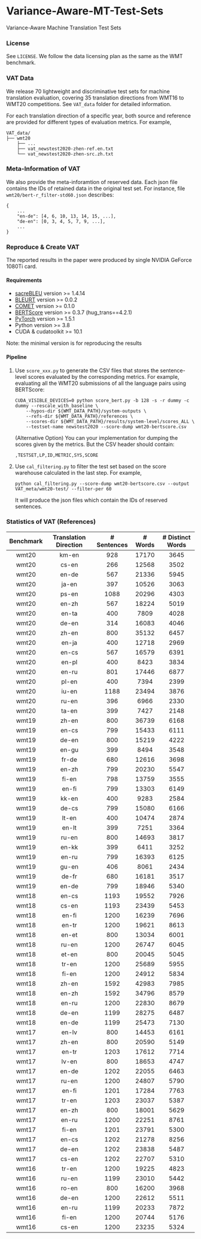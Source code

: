 # Variance-Aware-MT-Test-Sets
Variance-Aware Machine Translation Test Sets

### License
See `LICENSE`. We follow the data licensing plan as the same as the WMT benchmark. 

### VAT Data
We release 70 lightweight and discriminative test sets for machine translation evaluation, covering 35 translation directions from WMT16 to WMT20 competitions.  See `VAT_data` folder for detailed information.

For each translation direction of a specific year, both source and reference are provided for different types of evaluation metrics.  For example,

```
VAT_data/
├── wmt20
    ├── ...
    ├── vat_newstest2020-zhen-ref.en.txt
    └── vat_newstest2020-zhen-src.zh.txt
```

### Meta-Information of VAT
We also provide the meta-inforamtion of reserved data. Each json file contains the IDs of retained data in the original test set. For instance,  file  `wmt20/bert-r_filter-std60.json` describes:

```
{
	...
	"en-de": [4, 6, 10, 13, 14, 15, ...],
	"de-en": [0, 3, 4, 5, 7, 9, ...],
	...
}
```

### Reproduce & Create VAT
The reported results in the paper were produced by single NVIDIA GeForce 1080Ti card.

#### Requirements
* [sacreBLEU](https://github.com/mjpost/sacrebleu) version >= 1.4.14
* [BLEURT](https://github.com/google-research/bleurt) version >= 0.0.2
* [COMET](https://github.com/Unbabel/COMET) version >= 0.1.0
* [BERTScore](https://github.com/Tiiiger/bert_score) version >= 0.3.7 (hug_trans==4.2.1)
* [PyTorch](http://pytorch.org/) version >= 1.5.1
* Python version >= 3.8
* CUDA & cudatoolkit >= 10.1

Note: the minimal version is for reproducing the results

#### Pipeline
1. Use `score_xxx.py` to generate the CSV files that stores the sentence-level scores evaluated by the corresponding metrics. For example, evaluating all the WMT20 submissions of all the language pairs using BERTScore:
	```shell
	CUDA_VISIBLE_DEVICES=0 python score_bert.py -b 128 -s -r dummy -c dummy --rescale_with_baseline \
		--hypos-dir ${WMT_DATA_PATH}/system-outputs \
		--refs-dir ${WMT_DATA_PATH}/references \
		--scores-dir ${WMT_DATA_PATH}/results/system-level/scores_ALL \
		--testset-name newstest2020 --score-dump wmt20-bertscore.csv
	```
	(Alternative Option) You can your implementation for dumping the scores given by the metrics. But the CSV header should contain:
	```csv
	,TESTSET,LP,ID,METRIC,SYS,SCORE
	```
2. Use `cal_filtering.py` to filter the test set based on the score warehouse calculated in the last step. For example, 
	```shell
	python cal_filtering.py --score-dump wmt20-bertscore.csv --output VAT_meta/wmt20-test/ --filter-per 60
	```
	It will produce the json files which contain the IDs of reserved sentences.
 
### Statistics of VAT (References)

| Benchmark | Translation Direction | # Sentences | # Words | # Distinct Words |
| :-------: | :-------------------: | :--------: | :-----: | :--------------: |
|   wmt20   |         km-en         |    928     |  17170  |       3645       |
|   wmt20   |         cs-en         |    266     |  12568  |       3502       |
|   wmt20   |         en-de         |    567     |  21336  |       5945       |
|   wmt20   |         ja-en         |    397     |  10526  |       3063       |
|   wmt20   |         ps-en         |    1088    |  20296  |       4303       |
|   wmt20   |         en-zh         |    567     |  18224  |       5019       |
|   wmt20   |         en-ta         |    400     |  7809   |       4028       |
|   wmt20   |         de-en         |    314     |  16083  |       4046       |
|   wmt20   |         zh-en         |    800     |  35132  |       6457       |
|   wmt20   |         en-ja         |    400     |  12718  |       2969       |
|   wmt20   |         en-cs         |    567     |  16579  |       6391       |
|   wmt20   |         en-pl         |    400     |  8423   |       3834       |
|   wmt20   |         en-ru         |    801     |  17446  |       6877       |
|   wmt20   |         pl-en         |    400     |  7394   |       2399       |
|   wmt20   |         iu-en         |    1188    |  23494  |       3876       |
|   wmt20   |         ru-en         |    396     |  6966   |       2330       |
|   wmt20   |         ta-en         |    399     |  7427   |       2148       |
|   wmt19   |         zh-en         |    800     |  36739  |       6168       |
|   wmt19   |         en-cs         |    799     |  15433  |       6111       |
|   wmt19   |         de-en         |    800     |  15219  |       4222       |
|   wmt19   |         en-gu         |    399     |  8494   |       3548       |
|   wmt19   |         fr-de         |    680     |  12616  |       3698       |
|   wmt19   |         en-zh         |    799     |  20230  |       5547       |
|   wmt19   |         fi-en         |    798     |  13759  |       3555       |
|   wmt19   |         en-fi         |    799     |  13303  |       6149       |
|   wmt19   |         kk-en         |    400     |  9283   |       2584       |
|   wmt19   |         de-cs         |    799     |  15080  |       6166       |
|   wmt19   |         lt-en         |    400     |  10474  |       2874       |
|   wmt19   |         en-lt         |    399     |  7251   |       3364       |
|   wmt19   |         ru-en         |    800     |  14693  |       3817       |
|   wmt19   |         en-kk         |    399     |  6411   |       3252       |
|   wmt19   |         en-ru         |    799     |  16393  |       6125       |
|   wmt19   |         gu-en         |    406     |  8061   |       2434       |
|   wmt19   |         de-fr         |    680     |  16181  |       3517       |
|   wmt19   |         en-de         |    799     |  18946  |       5340       |
|   wmt18   |         en-cs         |    1193    |  19552  |       7926       |
|   wmt18   |         cs-en         |    1193    |  23439  |       5453       |
|   wmt18   |         en-fi         |    1200    |  16239  |       7696       |
|   wmt18   |         en-tr         |    1200    |  19621  |       8613       |
|   wmt18   |         en-et         |    800     |  13034  |       6001       |
|   wmt18   |         ru-en         |    1200    |  26747  |       6045       |
|   wmt18   |         et-en         |    800     |  20045  |       5045       |
|   wmt18   |         tr-en         |    1200    |  25689  |       5955       |
|   wmt18   |         fi-en         |    1200    |  24912  |       5834       |
|   wmt18   |         zh-en         |    1592    |  42983  |       7985       |
|   wmt18   |         en-zh         |    1592    |  34796  |       8579       |
|   wmt18   |         en-ru         |    1200    |  22830  |       8679       |
|   wmt18   |         de-en         |    1199    |  28275  |       6487       |
|   wmt18   |         en-de         |    1199    |  25473  |       7130       |
|   wmt17   |         en-lv         |    800     |  14453  |       6161       |
|   wmt17   |         zh-en         |    800     |  20590  |       5149       |
|   wmt17   |         en-tr         |    1203    |  17612  |       7714       |
|   wmt17   |         lv-en         |    800     |  18653  |       4747       |
|   wmt17   |         en-de         |    1202    |  22055  |       6463       |
|   wmt17   |         ru-en         |    1200    |  24807  |       5790       |
|   wmt17   |         en-fi         |    1201    |  17284  |       7763       |
|   wmt17   |         tr-en         |    1203    |  23037  |       5387       |
|   wmt17   |         en-zh         |    800     |  18001  |       5629       |
|   wmt17   |         en-ru         |    1200    |  22251  |       8761       |
|   wmt17   |         fi-en         |    1201    |  23791  |       5300       |
|   wmt17   |         en-cs         |    1202    |  21278  |       8256       |
|   wmt17   |         de-en         |    1202    |  23838  |       5487       |
|   wmt17   |         cs-en         |    1202    |  22707  |       5310       |
|   wmt16   |         tr-en         |    1200    |  19225  |       4823       |
|   wmt16   |         ru-en         |    1199    |  23010  |       5442       |
|   wmt16   |         ro-en         |    800     |  16200  |       3968       |
|   wmt16   |         de-en         |    1200    |  22612  |       5511       |
|   wmt16   |         en-ru         |    1199    |  20233  |       7872       |
|   wmt16   |         fi-en         |    1200    |  20744  |       5176       |
|   wmt16   |         cs-en         |    1200    |  23235  |       5324       |
